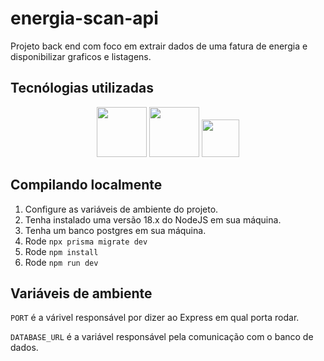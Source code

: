 # energia-scan-api

Projeto back end com foco em extrair dados de uma fatura de energia e disponibilizar graficos e listagens.

## Tecnólogias utilizadas
<div align="center">
    <img width="80" height="80" src="https://cdn.jsdelivr.net/gh/devicons/devicon@latest/icons/nodejs/nodejs-original-wordmark.svg" />
    <img width="80" height="80" src="https://cdn.jsdelivr.net/gh/devicons/devicon@latest/icons/prisma/prisma-original-wordmark.svg" />
    <img width="60" height="60" src="https://cdn.jsdelivr.net/gh/devicons/devicon@latest/icons/jest/jest-plain.svg" />
</div>

## Compilando localmente
 1) Configure as variáveis de ambiente do projeto.
 2) Tenha instalado uma versão 18.x do NodeJS em sua máquina.
 3) Tenha um banco postgres em sua máquina.
 4) Rode ```npx prisma migrate dev```
 5) Rode ```npm install```
 6) Rode ```npm run dev```

## Variáveis de ambiente
```PORT``` é a várivel responsável por dizer ao Express em qual porta rodar.

```DATABASE_URL``` é a variável responsável pela comunicação com o banco de dados.
